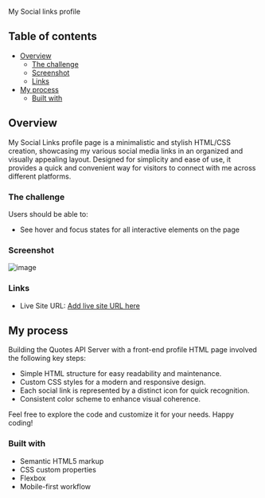 My Social links profile 

## Table of contents

- [Overview](#overview)
  - [The challenge](#the-challenge)
  - [Screenshot](#screenshot)
  - [Links](#links)
- [My process](#my-process)
  - [Built with](#built-with)


## Overview

My Social Links profile page is a minimalistic and stylish HTML/CSS creation, showcasing my various social media links in an organized and visually appealing layout. Designed for simplicity and ease of use, it provides a quick and convenient way for visitors to connect with me across different platforms.

### The challenge

Users should be able to:

- See hover and focus states for all interactive elements on the page

### Screenshot

![image](https://github.com/shivamdwivedi1511/social-link-profile/assets/39148476/6f99ffb1-4afb-40ce-aef3-7fe9109d3c1f)


### Links

- Live Site URL: [Add live site URL here](https://shivam-dwivedi-links.netlify.app/)

## My process

Building the Quotes API Server with a front-end profile HTML page involved the following key steps:

- Simple HTML structure for easy readability and maintenance.
- Custom CSS styles for a modern and responsive design.
- Each social link is represented by a distinct icon for quick recognition.
- Consistent color scheme to enhance visual coherence.

Feel free to explore the code and customize it for your needs. Happy coding!


### Built with

- Semantic HTML5 markup
- CSS custom properties
- Flexbox
- Mobile-first workflow

